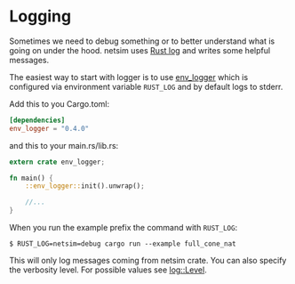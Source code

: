 # Logging

Sometimes we need to debug something or to better understand what is going on
under the hood. netsim uses [Rust log](https://docs.rs/log/) and writes some
helpful messages.

The easiest way to start with logger is to use
[env_logger](https://crates.io/crates/env_logger) which is configured via
environment variable `RUST_LOG` and by default logs to stderr.

Add this to you Cargo.toml:

```toml
[dependencies]
env_logger = "0.4.0"
```

and this to your main.rs/lib.rs:

```rust
extern crate env_logger;

fn main() {
    ::env_logger::init().unwrap();

    //...
}
```

When you run the example prefix the command with `RUST_LOG`:

```shell
$ RUST_LOG=netsim=debug cargo run --example full_cone_nat
```

This will only log messages coming from netsim crate. You can also specify the
verbosity level. For possible values see
[log::Level](https://docs.rs/log/0.4.2/log/enum.Level.html).
